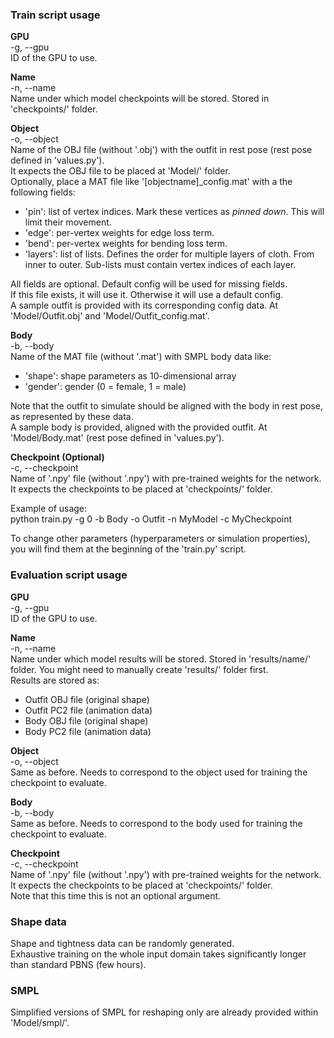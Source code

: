 <h3>Train script usage</h3>

<b>GPU</b><br>
-g, --gpu<br>
ID of the GPU to use.

<b>Name</b><br>
-n, --name<br>
Name under which model checkpoints will be stored. Stored in 'checkpoints/' folder.<br>

<b>Object</b><br>
-o, --object<br>
Name of the OBJ file (without '.obj') with the outfit in rest pose (rest pose defined in 'values.py').<br>
It expects the OBJ file to be placed at 'Model/' folder.<br>
Optionally, place a MAT file like '[objectname]_config.mat' with a the following fields:<br>
<ul>
	<li>'pin': list of vertex indices. Mark these vertices as <i>pinned down</i>. This will limit their movement.</li>
	<li>'edge': per-vertex weights for edge loss term.</li>
	<li>'bend': per-vertex weights for bending loss term.</li>
	<li>'layers': list of lists. Defines the order for multiple layers of cloth. From inner to outer. Sub-lists must contain vertex indices of each layer.</li>
</ul>
All fields are optional. Default config will be used for missing fields.<br>
If this file exists, it will use it. Otherwise it will use a default config.<br>
A sample outfit is provided with its corresponding config data. At 'Model/Outfit.obj' and 'Model/Outfit_config.mat'.<br>

<b>Body</b><br>
-b, --body<br>
Name of the MAT file (without '.mat') with SMPL body data like:
<ul>
  <li>'shape': shape parameters as 10-dimensional array</li>
  <li>'gender': gender (0 = female, 1 = male)</li>
</ul>
Note that the outfit to simulate should be aligned with the body in rest pose, as represented by these data.<br>
A sample body is provided, aligned with the provided outfit. At 'Model/Body.mat' (rest pose defined in 'values.py'). <br>

<b>Checkpoint (Optional)</b><br>
-c, --checkpoint<br>
Name of '.npy' file (without '.npy') with pre-trained weights for the network.
It expects the checkpoints to be placed at 'checkpoints/' folder.<br>

Example of usage:<br>
python train.py -g 0 -b Body -o Outfit -n MyModel -c MyCheckpoint<br>

To change other parameters (hyperparameters or simulation properties), you will find them at the beginning of the 'train.py' script.


<h3>Evaluation script usage</h3>

<b>GPU</b><br>
-g, --gpu<br>
ID of the GPU to use.

<b>Name</b><br>
-n, --name<br>
Name under which model results will be stored. Stored in 'results/name/' folder. You might need to manually create 'results/' folder first.<br>
Results are stored as:
<ul>
  <li>Outfit OBJ file (original shape)</li>
  <li>Outfit PC2 file (animation data)</li>
  <li>Body OBJ file (original shape)</li>
  <li>Body PC2 file (animation data)</li>
</ul>

<b>Object</b><br>
-o, --object<br>
Same as before. Needs to correspond to the object used for training the checkpoint to evaluate.<br>

<b>Body</b><br>
-b, --body<br>
Same as before. Needs to correspond to the body used for training the checkpoint to evaluate.<br>

<b>Checkpoint</b><br>
-c, --checkpoint<br>
Name of '.npy' file (without '.npy') with pre-trained weights for the network.
It expects the checkpoints to be placed at 'checkpoints/' folder.<br>
Note that this time this is not an optional argument.<br>

<h3>Shape data</h3>
Shape and tightness data can be randomly generated.<br>
Exhaustive training on the whole input domain takes significantly longer than standard PBNS (few hours).

<h3>SMPL</h3>
Simplified versions of SMPL for reshaping only are already provided within 'Model/smpl/'.